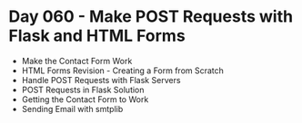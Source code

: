 # Day 060 - Make POST Requests with Flask and HTML Forms

- Make the Contact Form Work
- HTML Forms Revision - Creating a Form from Scratch
- Handle POST Requests with Flask Servers
- POST Requests in Flask Solution
- Getting the Contact Form to Work
- Sending Email with smtplib
